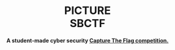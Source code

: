 <h1 align="center">
	<br>
	PICTURE
	<br>
	SBCTF
</h1>

<h4 align="center">A student-made cyber security <a href="https://en.wikipedia.org/wiki/Capture_the_flag#Computer_security" target="_blank">Capture The Flag competition.</a></h4>